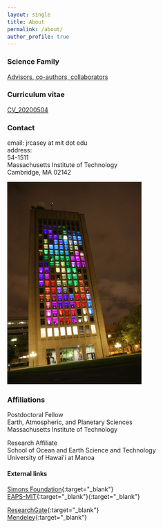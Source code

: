 ```yaml
---
layout: single
title: About
permalink: /about/
author_profile: true
---
```

### Science Family
[Advisors, co-authors, collaborators](/ScienceFam/)

### Curriculum vitae
[CV_20200504](/CV/)

### Contact 
email: jrcasey at mit dot edu  
address:  
54-1511  
Massachusetts Institute of Technology  
Cambridge, MA 02142

![Tetris GIF](/assets/images/Tetris2.gif)

### Affiliations
Postdoctoral Fellow  
Earth, Atmospheric, and Planetary Sciences  
Massachusetts Institute of Technology  

Research Affiliate  
School of Ocean and Earth Science and Technology  
University of Hawai'i at Manoa  


#### External links  

[Simons Foundation](https://www.simonsfoundation.org/team/john-casey/){:target="_blank"}  
[EAPS-MIT](http://paocweb.mit.edu/people/jrcasey){:target="_blank"}{:target="_blank"}

[ResearchGate](https://www.researchgate.net/profile/John_Casey){:target="_blank"}  
[Mendeley](https://www.mendeley.com/profiles/john-casey4/?viewAsOther=true){:target="_blank"} 